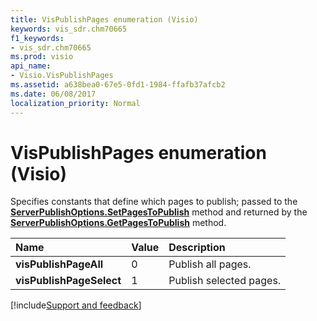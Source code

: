 ```yaml
---
title: VisPublishPages enumeration (Visio)
keywords: vis_sdr.chm70665
f1_keywords:
- vis_sdr.chm70665
ms.prod: visio
api_name:
- Visio.VisPublishPages
ms.assetid: a638bea0-67e5-0fd1-1984-ffafb37afcb2
ms.date: 06/08/2017
localization_priority: Normal
---
```



# VisPublishPages enumeration (Visio)

Specifies constants that define which pages to publish; passed to the  **[ServerPublishOptions.SetPagesToPublish](Visio.ServerPublishOptions.SetPagesToPublish.md)** method and returned by the **[ServerPublishOptions.GetPagesToPublish](Visio.ServerPublishOptions.GetPagesToPublish.md)** method.



|Name|Value|Description|
|:-----|:-----|:-----|
| **visPublishPageAll**|0|Publish all pages.|
| **visPublishPageSelect**|1|Publish selected pages.|

[!include[Support and feedback](~/includes/feedback-boilerplate.md)]